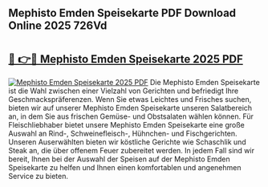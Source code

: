 ## Mephisto Emden Speisekarte PDF Download Online 2025 726Vd

# <h2><a href="http://gc5z43.nevu.top/?p=Mephisto+Emden+Speisekarte">🔗 👉🔴 Mephisto Emden Speisekarte 2025 PDF</a></h2>

[![Mephisto Emden Speisekarte 2025 PDF](https://i.imgur.com/dBaPXMq.png)](http://gc5z43.nevu.top/?p=Mephisto+Emden+Speisekarte)
Die Mephisto Emden Speisekarte ist die Wahl zwischen einer Vielzahl von Gerichten und befriedigt Ihre Geschmackspräferenzen. Wenn Sie etwas Leichtes und Frisches suchen, bieten wir auf unserer Mephisto Emden Speisekarte unseren Salatbereich an, in dem Sie aus frischen Gemüse- und Obstsalaten wählen können. Für Fleischliebhaber bietet unsere Mephisto Emden Speisekarte eine große Auswahl an Rind-, Schweinefleisch-, Hühnchen- und Fischgerichten. Unseren Auserwählten bieten wir köstliche Gerichte wie Schaschlik und Steak an, die über offenem Feuer zubereitet werden. In jedem Fall sind wir bereit, Ihnen bei der Auswahl der Speisen auf der Mephisto Emden Speisekarte zu helfen und Ihnen einen komfortablen und angenehmen Service zu bieten.
